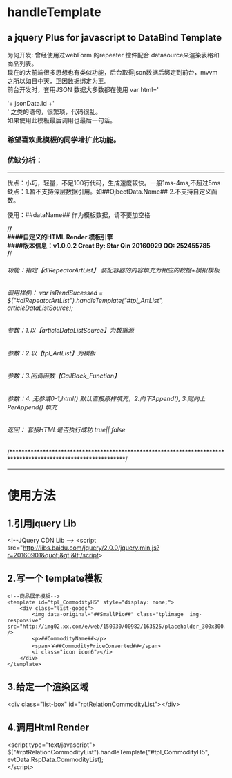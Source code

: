 # handleTemplate
##  a jquery Plus for javascript to DataBind Template  

为何开发:
 曾经使用过webForm 的repeater 控件配合 datasource来渲染表格和商品列表。<br />
 现在的大前端很多思想也有类似功能，后台取得json数据后绑定到前台，mvvm 之所以如日中天，正因数据绑定为王。<br />
 前台开发时，套用JSON 数据大多数都在使用 var  html='<div>'+ jsonData.Id +'</div>' 之类的语句，很繁琐，代码很乱。<br />
 如果使用此模板最后调用也最后一句话。<br />
 
### 希望喜欢此模板的同学增扩此功能。

### 优缺分析：
<hr/>
 优点：小巧，轻量，不足100行代码，生成速度较快。一般1ms-4ms,不超过5ms
 缺点：1.暂不支持深层数据引用。如##OjbectData.Name## 2.不支持自定义函数。

使用：##dataName## 作为模板数据，请不要加空格


/**************************************************************************************************************/<br />
####自定义的HTML Render 模板引擎<br />
####版本信息：v1.0.0.2  Creat By: Star Qin  20160929    QQ: 252455785 <br />
/**************************************************************************************************************/<br />
###### 功能：指定【dlRepeatorArtList】 装配容器的内容填充为相应的数据+模拟模板<br />
###### 调用样例： var isRendSucessed = $(&quot;#dlRepeatorArtList&quot;).handleTemplate(&quot;#tpl_ArtList&quot;, articleDataListSource);<br />
###### 参数：1.以【articleDataListSource】为数据源<br />
###### 参数：2.以【tpl_ArtList】为模板<br />
###### 参数：3.回调函数【CallBack_Function】<br />
###### 参数：4. 无参或0-1,html() 默认直接原样填充，2.向下Append(), 3.则向上PerAppend() 填充<br />
###### 返回： 套接HTML是否执行成功 true|| false<br />
/**************************************************************************************************************/

<hr/>

# 使用方法
## 1.引用jquery Lib 

&lt;!--JQuery  CDN Lib --&gt;
&lt;script src=&quot;http://libs.baidu.com/jquery/2.0.0/jquery.min.js?r=20160901&quot;&gt;&lt;/script&gt;

## 2.写一个 template模板

    <!--商品展示模板-->
    <template id="tpl_CommodityH5" style="display: none;">
        <div class="list-goods">
            <img data-original="##SmallPic##" class="tplimage  img-responsive"  src="http://img02.xx.com/e/web/150930/00982/163525/placeholder_300x300.png" />
            <p>##CommodityName##</p>
            <span>￥##CommodityPriceConverted##</span>
            <i class="icon icon6"></i>
        </div>
    </template>
    
## 3.给定一个渲染区域

&lt;div class=&quot;list-box&quot;  id=&quot;rptRelationCommodityList&quot;&gt;&lt;/div&gt;

  
## 4.调用Html Render 

&lt;script  type=&quot;text/javascript&quot;&gt;<br />
$(&quot;#rptRelationCommodityList&quot;).handleTemplate(&quot;#tpl_CommodityH5&quot;, evtData.RspData.CommodityList);<br />
&lt;/script&gt;<br />
 

